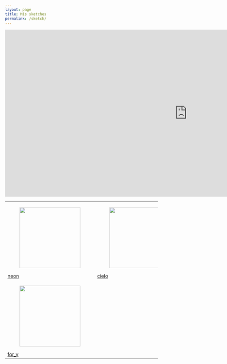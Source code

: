 ```yaml
---
layout: page
title: Mis sketches
permalink: /sketch/
---
```


  <div>
    <iframe src="https://gustavolsj.github.io/dibujos/colores_toolness.html" name="ifrm" width="1200" height="550" frameborder="0"> </iframe>

<table>
<tr>
<td>
    <figure><img loading="lazy" width="200" height="200" src="https://gustavolsj.github.io/dibujos/neon.JPG" alt="" /></figure>
    <a href="https://gustavolsj.github.io/dibujos/neon_toolness.html" target="ifrm">neon</a>
</td>

<td>
    <figure><img loading="lazy" width="200" height="200" src="https://gustavolsj.github.io/dibujos/cieloHue.jpg" alt="" /></figure>
    <a href="https://gustavolsj.github.io/dibujos/cieloHue_toolness.html" target="ifrm">cielo</a>
</td>

<td>
    <figure><img loading="lazy" width="200" height="200" src="https://gustavolsj.github.io/dibujos/colores.jpg" alt="" /></figure>
    <a href="https://gustavolsj.github.io/dibujos/colores_toolness.html" target="ifrm">colores</a>
</td>

<td>
    <figure><img loading="lazy" width="200" height="200" src="https://gustavolsj.github.io/dibujos/rotacion.jpg" alt="" /></figure>
    <a href="https://gustavolsj.github.io/dibujos/rotacion_toolness.html" target="ifrm">rotacion</a>
</td>

<tr>
<td>
    <figure><img loading="lazy" width="200" height="200" src="https://gustavolsj.github.io/dibujos/for_y.JPG" alt="" /></figure>
    <a href="https://gustavolsj.github.io/dibujos/for_y_toolness.html" target="ifrm">for_y</a>
</td>
</tr>
</table>
  </div><!-- .entry-content -->
